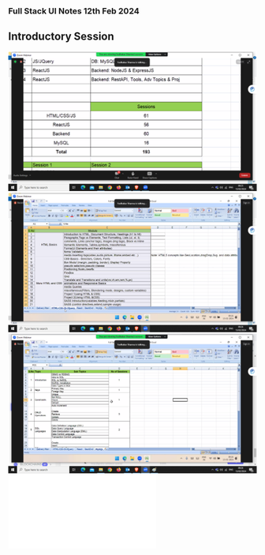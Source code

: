 ### Full Stack UI Notes 12th Feb 2024

## Introductory Session

![Session img](./public/sessions.png)
![Session Img](./public/sessions1.png)
![Session Img](./public/sessions2.png)
![Course Syllabus](./public/UI%20Full%20Stack%20Web%20Development%20with%20React.pdf)